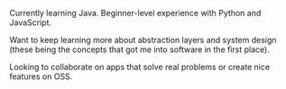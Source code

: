 Currently learning Java.
Beginner-level experience with Python and JavaScript.

Want to keep learning more about abstraction layers and system design (these being the concepts that got me into software in the first place).

Looking to collaborate on apps that solve real problems or create nice features on OSS.

